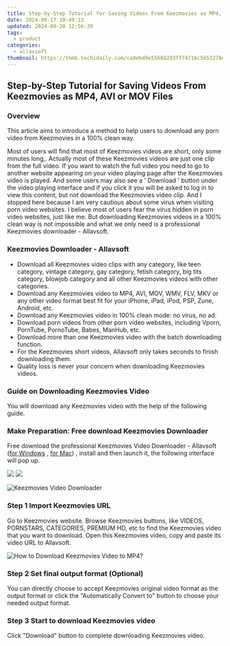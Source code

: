 ```yaml
---
title: Step-by-Step Tutorial for Saving Videos From Keezmovies as MP4, AVI or MOV Files
date: 2024-09-17 10:49:13
updated: 2024-09-20 12:56:39
tags:
  - product
categories:
  - allavsoft
thumbnail: https://thmb.techidaily.com/ca9ebd9e5568d283ff74716c5b52278ddfb01bff412fbb14fb93882fc8d1dc09.jpg
---
```


## Step-by-Step Tutorial for Saving Videos From Keezmovies as MP4, AVI or MOV Files

### Overview

This article aims to introduce a method to help users to download any porn video from Keezmovies in a 100% clean way.

Most of users will find that most of Keezmovies videos are short, only some minutes long,. Actually most of these Keezmovies videos are just one clip from the full video. If you want to watch the full video you need to go to another website appearing on your video playing page after the Keezmovies video is played. And some users may also see a ' Download ' button under the video playing interface and if you click it you will be asked to log in to view this content, but not download the Keezmovies video clip. And I stopped here because I am very cautious about some virus when visiting porn video websites. I believe most of users fear the virus hidden in porn video websites, just like me. But downloading Keezmovies videos in a 100% clean way is not impossible and what we only need is a professional Keezmovies downloader - Allavsoft.

### Keezmovies Downloader - Allavsoft

* Download all Keezmovies video clips with any category, like teen category, vintage category, gay category, fetish category, big tits category, blowjob category and all other Keezmovies videos with other categories.
* Download any Keezmovies video to MP4, AVI, MOV, WMV, FLV, MKV or any other video format best fit for your iPhone, iPad, iPod, PSP, Zune, Android, etc.
* Download any Keezmovies video in 100% clean mode: no virus, no ad.
* Download porn videos from other porn video websites, including Vporn, PornTube, PornoTube, Babes, ManHub, etc.
* Download more than one Keezmovies video with the batch downloading function.
* For the Keezmovies short videos, Allavsoft only takes seconds to finish downloading them.
* Quality loss is never your concern when downloading Keezmovies videos.

### Guide on Downloading Keezmovies Video

You will download any Keezmovies video with the help of the following guide.

### Make Preparation: Free download Keezmovies Downloader

Free download the professional Keezmovies Video Downloader - Allavsoft ([for Windows](https://tools.techidaily.com/allavsoft/products/) , [for Mac](https://tools.techidaily.com/allavsoft/products/)) , install and then launch it, the following interface will pop up.

[![](https://www.allavsoft.com/how-to/../images/how-to/free-download-win.jpg)](https://tools.techidaily.com/allavsoft/products/) [![](https://www.allavsoft.com/how-to/../images/how-to/free-download-mac.jpg)](https://tools.techidaily.com/allavsoft/products/)

![Keezmovies Video Downloader](https://www.allavsoft.com/how-to/../images/allavsoft/screen-shot-600.jpg)

### Step 1 Import Keezmovies URL

Go to Keezmovies website. Browse Keezmovies buttons, like VIDEOS, PORNSTARS, CATEGORIES, PREMIUM HD, etc to find the Keezmovies video that you want to download. Open this Keezmovies video, copy and paste its video URL to Allavsoft.

![How to Download Keezmovies Video to MP4?](https://www.allavsoft.com/how-to/../images/how-to/download-rtmp-video/download-rtmp-video.jpg)

### Step 2 Set final output format (Optional)

You can directly choose to accept Keezmovies original video format as the output format or click the "Automatically Convert to" button to choose your needed output format.

### Step 3 Start to download Keezmovies video

Click "Download" button to complete downloading Keezmovies video.

<ins class="adsbygoogle"
     style="display:block"
     data-ad-format="autorelaxed"
     data-ad-client="ca-pub-7571918770474297"
     data-ad-slot="1223367746"></ins>



<ins class="adsbygoogle"
     style="display:block"
     data-ad-client="ca-pub-7571918770474297"
     data-ad-slot="8358498916"
     data-ad-format="auto"
     data-full-width-responsive="true"></ins>
